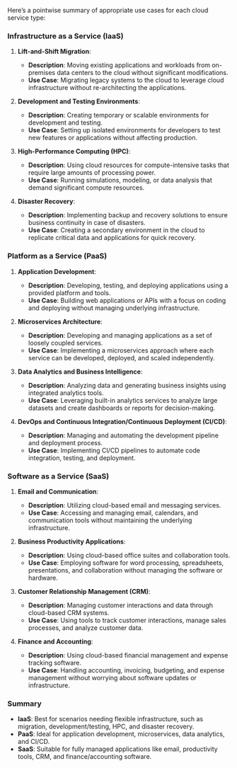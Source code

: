 Here’s a pointwise summary of appropriate use cases for each cloud service type:

### Infrastructure as a Service (IaaS)
1. **Lift-and-Shift Migration**:
   - **Description**: Moving existing applications and workloads from on-premises data centers to the cloud without significant modifications.
   - **Use Case**: Migrating legacy systems to the cloud to leverage cloud infrastructure without re-architecting the applications.

2. **Development and Testing Environments**:
   - **Description**: Creating temporary or scalable environments for development and testing.
   - **Use Case**: Setting up isolated environments for developers to test new features or applications without affecting production.

3. **High-Performance Computing (HPC)**:
   - **Description**: Using cloud resources for compute-intensive tasks that require large amounts of processing power.
   - **Use Case**: Running simulations, modeling, or data analysis that demand significant compute resources.

4. **Disaster Recovery**:
   - **Description**: Implementing backup and recovery solutions to ensure business continuity in case of disasters.
   - **Use Case**: Creating a secondary environment in the cloud to replicate critical data and applications for quick recovery.

### Platform as a Service (PaaS)
1. **Application Development**:
   - **Description**: Developing, testing, and deploying applications using a provided platform and tools.
   - **Use Case**: Building web applications or APIs with a focus on coding and deploying without managing underlying infrastructure.

2. **Microservices Architecture**:
   - **Description**: Developing and managing applications as a set of loosely coupled services.
   - **Use Case**: Implementing a microservices approach where each service can be developed, deployed, and scaled independently.

3. **Data Analytics and Business Intelligence**:
   - **Description**: Analyzing data and generating business insights using integrated analytics tools.
   - **Use Case**: Leveraging built-in analytics services to analyze large datasets and create dashboards or reports for decision-making.

4. **DevOps and Continuous Integration/Continuous Deployment (CI/CD)**:
   - **Description**: Managing and automating the development pipeline and deployment process.
   - **Use Case**: Implementing CI/CD pipelines to automate code integration, testing, and deployment.

### Software as a Service (SaaS)
1. **Email and Communication**:
   - **Description**: Utilizing cloud-based email and messaging services.
   - **Use Case**: Accessing and managing email, calendars, and communication tools without maintaining the underlying infrastructure.

2. **Business Productivity Applications**:
   - **Description**: Using cloud-based office suites and collaboration tools.
   - **Use Case**: Employing software for word processing, spreadsheets, presentations, and collaboration without managing the software or hardware.

3. **Customer Relationship Management (CRM)**:
   - **Description**: Managing customer interactions and data through cloud-based CRM systems.
   - **Use Case**: Using tools to track customer interactions, manage sales processes, and analyze customer data.

4. **Finance and Accounting**:
   - **Description**: Using cloud-based financial management and expense tracking software.
   - **Use Case**: Handling accounting, invoicing, budgeting, and expense management without worrying about software updates or infrastructure.

### Summary
- **IaaS**: Best for scenarios needing flexible infrastructure, such as migration, development/testing, HPC, and disaster recovery.
- **PaaS**: Ideal for application development, microservices, data analytics, and CI/CD.
- **SaaS**: Suitable for fully managed applications like email, productivity tools, CRM, and finance/accounting software.